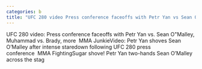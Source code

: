 ```yaml
---
categories: b
title: "UFC 280 video Press conference faceoffs with Petr Yan vs Sean OMalley Muhammad vs Brady more  MMA Junkie"
---
```

UFC 280 video: Press conference faceoffs with Petr Yan vs. Sean O"Malley, Muhammad vs. Brady, more&nbsp;&nbsp;MMA JunkieVideo: Petr Yan shoves Sean O’Malley after intense staredown following UFC 280 press conference&nbsp;&nbsp;MMA FightingSugar shove! Petr Yan two-hands Sean O’Malley across the stag